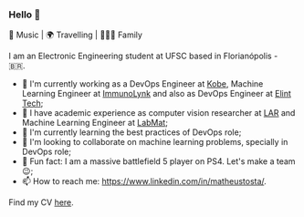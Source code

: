 ### Hello 👋

:musical_note: Music | :earth_africa: Travelling | :family_man_woman_boy: Family

I am an Electronic Engineering student at UFSC based in Florianópolis - :brazil:.

- 🔭 I'm currently working as a DevOps Engineer at [Kobe](https://kobe.io/), Machine Learning Engineer at [ImmunoLynk](http://immunolynk.com/) and also as DevOps Engineer at [Elint Tech](https://www.elint.com.br/);
- :school: I have academic experience as computer vision researcher at [LAR](https://robotica.ufsc.br/en/) and Machine Learning Engineer at [LabMat](https://labmat.ufsc.br/);
- 🌱 I'm currently learning the best practices of DevOps role;
- 👯 I'm looking to collaborate on machine learning problems, specially in DevOps role;
- :zany_face: Fun fact: I am a massive battlefield 5 player on PS4. Let's make a team :wink:;
- 📫 How to reach me: https://www.linkedin.com/in/matheustosta/.

Find my CV [here](https://drive.google.com/file/d/1nFVVaR0dp7tpqtqIpq2hPOVsBV1oewTP/view?usp=sharing).
